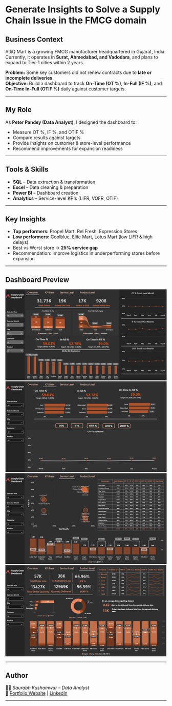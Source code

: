 # Generate Insights to Solve a Supply Chain Issue in the FMCG domain

## Business Context  
AtliQ Mart is a growing FMCG manufacturer headquartered in Gujarat, India. Currently, it operates in **Surat, Ahmedabad, and Vadodara**, and plans to expand to Tier-1 cities within 2 years.  

**Problem:** Some key customers did not renew contracts due to **late or incomplete deliveries**.  
**Objective:** Build a dashboard to track **On-Time (OT %)**, **In-Full (IF %)**, and **On-Time In-Full (OTIF %)** daily against customer targets.  

---

## My Role  
As **Peter Pandey (Data Analyst)**, I designed the dashboard to:  
- Measure OT %, IF %, and OTIF %  
- Compare results against targets  
- Provide insights on customer & store-level performance  
- Recommend improvements for expansion readiness  

---

## Tools & Skills  
- **SQL** – Data extraction & transformation  
- **Excel** – Data cleaning & preparation  
- **Power BI** – Dashboard creation  
- **Analytics** – Service-level KPIs (LIFR, VOFR, OTIF)  

---

## Key Insights  
- **Top performers:** Propel Mart, Rel Fresh, Expression Stores  
- **Low performers:** Coolblue, Elite Mart, Lotus Mart (low LIFR & high delays)  
- Best vs Worst store → **25% service gap**  
- Recommendation: Improve logistics in underperforming stores before expansion  

---

## Dashboard Preview  
![Overall](https://github.com/SaurabhKushamwar/Generate-Insights-to-Solve-a-Supply-Chain-Issue-in-the-FMCG-domain/blob/main/Dashboard/Overall.png)
![KPI Level](https://github.com/SaurabhKushamwar/Generate-Insights-to-Solve-a-Supply-Chain-Issue-in-the-FMCG-domain/blob/main/Dashboard/KPI%20Level.png)
![Service Level](https://github.com/SaurabhKushamwar/Generate-Insights-to-Solve-a-Supply-Chain-Issue-in-the-FMCG-domain/blob/main/Dashboard/Service_Level.png)
![Product Level](https://github.com/SaurabhKushamwar/Generate-Insights-to-Solve-a-Supply-Chain-Issue-in-the-FMCG-domain/blob/main/Dashboard/Product_Level.png)




---

## Author  
👨‍💻 *Saurabh Kushamwar – Data Analyst*  
🔗 [Portfolio Website](your-portfolio-link) | [LinkedIn](your-linkedin-link)  

---
